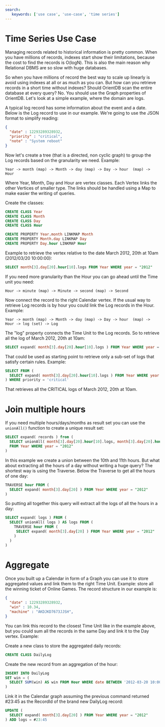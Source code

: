 ```yaml
---
search:
   keywords: ['use case', 'use-case', 'time series']
---
```


<!-- proofread 2015-11-26 SAM -->
# Time Series Use Case

Managing records related to historical information is pretty common. When you have millions of records, indexes start show their limitations, because the cost to find the records is O(logN). This is also the main reason why Relational DBMS are so slow with huge databases.

So when you have millions of record the best way to scale up linearly is avoid using indexes at all or as much as you can. But how can you retrieve records in a short time without indexes? Should OrientDB scan the entire database at every query? No. You should use the Graph properties of OrientDB. Let's look at a simple example, where the domain are logs.

A typical log record has some information about the event and a date. Below is the Log record to use in our example. We're going to use the JSON format to simplify reading:

```json
{
  "date" : 12293289328932,
  "priority" : "critical",
  "note" : "System reboot"
}
```

Now let's create a tree (that is a directed, non cyclic graph) to group the Log records based on the granularity we need. Example:
```
Year -> month (map) -> Month -> day (map) -> Day -> hour  (map) -> Hour
```
Where Year, Month, Day and Hour are vertex classes. Each Vertex links the other Vertices of smaller type. The links should be handled using a Map to make easier the writing of queries.

Create the classes:
```sql
CREATE CLASS Year
CREATE CLASS Month
CREATE CLASS Day
CREATE CLASS Hour

CREATE PROPERTY Year.month LINKMAP Month
CREATE PROPERTY Month.day LINKMAP Day
CREATE PROPERTY Day.hour LINKMAP Hour
```

Example to retrieve the vertex relative to the date March 2012, 20th at 10am (2012/03/20 10:00:00):
```sql
SELECT month[3].day[20].hour[10].logs FROM Year WHERE year = "2012"
```
If you need more granularity than the Hour you can go ahead until the Time unit you need:

    Hour -> minute (map) -> Minute -> second (map) -> Second

Now connect the record to the right Calendar vertex. If the usual way to retrieve Log records is by hour you could link the Log records in the Hour. Example:

    Year -> month (map) -> Month -> day (map) -> Day -> hour  (map) -> Hour -> log (set) -> Log

The "log" property connects the Time Unit to the Log records. So to retrieve all the log of March 2012, 20th at 10am:

```sql
SELECT expand( month[3].day[20].hour[10].logs ) FROM Year WHERE year = "2012"
```
That could be used as starting point to retrieve only a sub-set of logs that satisfy certain rules. Example:

```sql
SELECT FROM (
  SELECT expand( month[3].day[20].hour[10].logs ) FROM Year WHERE year = "2012"
) WHERE priority = 'critical'
```
That retrieves all the CRITICAL logs of March 2012, 20th at 10am.

# Join multiple hours #

If you need multiple hours/days/months as result set you can use the `unionAll()` function to create a unique result set:
```sql
SELECT expand( records ) from (
  SELECT unionAll( month[3].day[20].hour[10].logs, month[3].day[20].hour[11].logs ) AS records
  FROM Year WHERE year = "2012"
)
```
In this example we create a union between the 10th and 11th hours. But what about extracting all the hours of a day without writing a huge query? The shortest way is using the Traverse. Below the Traverse to get all the hours of one day:

```sql
TRAVERSE hour FROM (
  SELECT expand( month[3].day[20] ) FROM Year WHERE year = "2012"
)
```

So putting all together this query will extract all the logs of all the hours in a day:

```sql
SELECT expand( logs ) FROM (
  SELECT unionAll( logs ) AS logs FROM (
    TRAVERSE hour FROM (
     SELECT expand( month[3].day[20] ) FROM Year WHERE year = "2012"
    )
  )
)
```

# Aggregate #

Once you built up a Calendar in form of a Graph you can use it to store aggregated values and link them to the right Time Unit. Example: store all the winning ticket of Online Games. The record structure in our example is:
```json
{
  "date" : 12293289328932,
  "win" : 10.34,
  "machine" : "AKDJKD7673JJSH",
}
```

You can link this record to the closest Time Unit like in the example above, but you could sum all the records in the same Day and link it to the Day vertex. Example:

Create a new class to store the aggregated daily records:
```sql
CREATE CLASS DailyLog
```
Create the new record from an aggregation of the hour:
```sql
INSERT INTO DailyLog
SET win = (
  SELECT SUM(win) AS win FROM Hour WHERE date BETWEEN '2012-03-20 10:00:00' AND '2012-03-20 11:00:00'
)
```
Link it in the Calendar graph assuming the previous command returned #23:45 as the RecordId of the brand new DailyLog record:
```sql
UPDATE (
  SELECT expand( month[3].day[20] ) FROM Year WHERE year = "2012"
) ADD logs = #23:45
```
